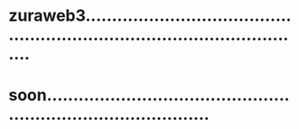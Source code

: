 # zuraweb3................................................................................................
# soon....................................................................................
